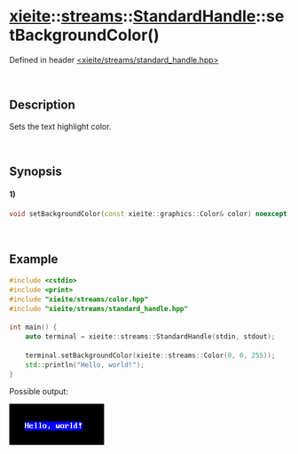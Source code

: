 # [xieite](../../../../../xieite.md)\:\:[streams](../../../../../streams.md)\:\:[StandardHandle](../../../standard_handle.md)\:\:setBackgroundColor\(\)
Defined in header [<xieite/streams/standard_handle.hpp>](../../../../../../include/xieite/streams/standard_handle.hpp)

&nbsp;

## Description
Sets the text highlight color.

&nbsp;

## Synopsis
#### 1)
```cpp
void setBackgroundColor(const xieite::graphics::Color& color) noexcept;
```

&nbsp;

## Example
```cpp
#include <cstdio>
#include <print>
#include "xieite/streams/color.hpp"
#include "xieite/streams/standard_handle.hpp"

int main() {
    auto terminal = xieite::streams::StandardHandle(stdin, stdout);

    terminal.setBackgroundColor(xieite::streams::Color(0, 0, 255));
    std::println("Hello, world!");
}
```
Possible output:

![image](./set_background_color.png)
